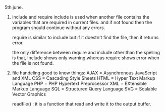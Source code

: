 5th june.
1. include and require
    include is used when another file contains the variables that are required in current files. and if not found then the program should continue without any errors.

    require is similar to include but if it doestn't find the file, then it returns error.

    the only difference between require and include other than the spelling is that, include shows only warning whereas require shows error when the file is not found.

2. file handeling
    good to know things:
    AJAX = Asynchronous JavaScript and XML
    CSS = Cascading Style Sheets
    HTML = Hyper Text Markup Language
    PHP = PHP Hypertext Preprocessor
    XML = EXtensible Markup Language
    SQL = Structured Query Language
    SVG = Scalable Vector Graphics


    readfile() : it is a function that read and write it to the output buffer.

